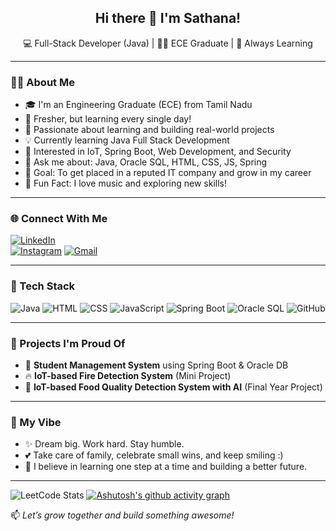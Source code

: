 <h2 align="center">Hi there 👋 I'm Sathana!</h2>

<p align="center">
💻 Full-Stack Developer (Java) | 👩‍🎓 ECE Graduate | 🌱 Always Learning  
</p>

---

### 👩‍💻 About Me

- 🎓 I'm an Engineering Graduate (ECE) from Tamil Nadu
- 🎯 Fresher, but learning every single day!
- 🌟 Passionate about learning and building real-world projects  
- 💡 Currently learning Java Full Stack Development  
- 🤖 Interested in IoT, Spring Boot, Web Development, and Security  
- 💬 Ask me about: Java, Oracle SQL, HTML, CSS, JS, Spring  
- 🎯 Goal: To get placed in a reputed IT company and grow in my career  
- 🧁 Fun Fact: I love music and exploring new skills!

---

### 🌐 Connect With Me

[![LinkedIn](https://img.shields.io/badge/LinkedIn-blue?style=for-the-badge&logo=linkedin&logoColor=white)](https://linkedin.com/)  
[![Instagram](https://img.shields.io/badge/Instagram-E4405F?style=for-the-badge&logo=instagram&logoColor=white)](https://instagram.com/_girl_like_a_pearl_22)
[![Gmail](https://img.shields.io/badge/Gmail-D14836?style=for-the-badge&logo=gmail&logoColor=white)](mailto:sathanaguru2014@gmail.com)

---

### 🚀 Tech Stack

<p align="left">
  <img src="https://img.icons8.com/color/48/000000/java-coffee-cup-logo.png" alt="Java"/>
  <img src="https://img.icons8.com/color/48/000000/html-5.png" alt="HTML"/>
  <img src="https://img.icons8.com/color/48/000000/css3.png" alt="CSS"/>
  <img src="https://img.icons8.com/color/48/000000/javascript.png" alt="JavaScript"/>
  <img src="https://img.icons8.com/color/48/000000/spring-logo.png" alt="Spring Boot"/>
  <img src="https://img.icons8.com/color/48/000000/oracle-logo.png" alt="Oracle SQL"/>
  <img src="https://img.icons8.com/fluency/48/000000/github.png" alt="GitHub"/>
</p>

---

### 🧠 Projects I'm Proud Of

- 🔎 **Student Management System** using Spring Boot & Oracle DB  
- 🔥 **IoT-based Fire Detection System** (Mini Project)  
- 🌾 **IoT-based Food Quality Detection System with AI** (Final Year Project)

---

### 🌈 My Vibe

- ✨ Dream big. Work hard. Stay humble.  
- 💕 Take care of family, celebrate small wins, and keep smiling :)  
- 🌸 I believe in learning one step at a time and building a better future.

---
![LeetCode Stats](https://leetcode.panchajanya.dev/sathana?theme=dark&font=Marcellus&ext=contest)
[![Ashutosh's github activity graph](https://github-readme-activity-graph.vercel.app/graph?username=Sathana&bg_color=181617&color=fafafa&line=6ef335&point=fbf9f9&area=true&hide_border=true)](https://github.com/ashutosh00710/github-readme-activity-graph)

📫 *Let’s grow together and build something awesome!*


